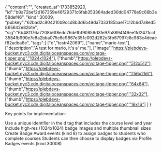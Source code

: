 {
    "content":"",
    "created_at":1733852920,
    "id":"b0a72bef2d167359e46f29371c6fab353364aded30dd04778e9c66b3e58def46",
    "kind":30009,
    "pubkey":"62bad2c804210b9ccd8b3d6b49da7333185bae17c12b6d7a8ed5865642e82b1e",
    "sig":"6b481176a7208b6f8edc76de1bf90859d3fe97b8894f49ee1fd2471ccf3584fb990e7e8a2bba075e6c9867e351c092d262c3fb67997c8c983c4deaef82adba8e",
    "tags":[
        ["d","testr42069"],
        ["name","mario-test"],
        ["description","A test for mario, it's a' me."],
        ["image","https://plebdevs-bucket.nyc3.cdn.digitaloceanspaces.com/voltage-tipper.png","1024x1024"],
        ["thumb","https://plebdevs-bucket.nyc3.cdn.digitaloceanspaces.com/voltage-tipper.png","512x512"],
        ["thumb","https://plebdevs-bucket.nyc3.cdn.digitaloceanspaces.com/voltage-tipper.png","256x256"],
        ["thumb","https://plebdevs-bucket.nyc3.cdn.digitaloceanspaces.com/voltage-tipper.png","64x64"],
        ["thumb","https://plebdevs-bucket.nyc3.cdn.digitaloceanspaces.com/voltage-tipper.png","32x32"],
        ["thumb","https://plebdevs-bucket.nyc3.cdn.digitaloceanspaces.com/voltage-tipper.png","16x16"]
        ]
}

Key points for implementation:

Use a unique identifier in the d tag that includes the course level and year
Include high-res (1024x1024) badge images and multiple thumbnail sizes
Create Badge Award events (kind 8) to assign badges to students who complete courses
Students can then choose to display badges via Profile Badges events (kind 30008)